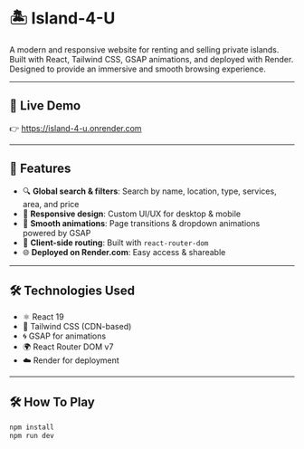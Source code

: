 # 🏝️ Island-4-U

A modern and responsive website for renting and selling private islands. Built with React, Tailwind CSS, GSAP animations, and deployed with Render. Designed to provide an immersive and smooth browsing experience.

---

## 🚀 Live Demo

👉 https://island-4-u.onrender.com

---

## 🧩 Features

- 🔍 **Global search & filters**: Search by name, location, type, services, area, and price
- 📱 **Responsive design**: Custom UI/UX for desktop & mobile
- 🎨 **Smooth animations**: Page transitions & dropdown animations powered by GSAP
- 🧭 **Client-side routing**: Built with `react-router-dom`
- 🌐 **Deployed on Render.com**: Easy access & shareable

---

## 🛠️ Technologies Used

- ⚛️ React 19
- 🌈 Tailwind CSS (CDN-based)
- 🌀 GSAP for animations
- 🌍 React Router DOM v7
- ☁️ Render for deployment

---

## 🛠️ How To Play

```bash
npm install
npm run dev
